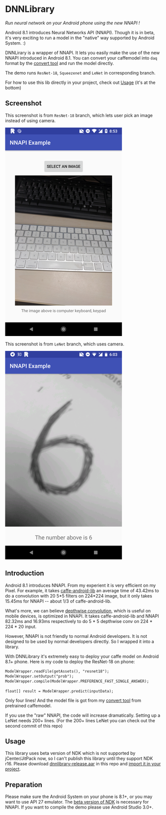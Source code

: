 # DNNLibrary

*Run neural network on your Android phone using the new NNAPI !*

Android 8.1 introduces Neural Networks API (NNAPI). Though it is in beta, it's very exciting to run a model in the "native" way supported by Android System. :)

DNNLirary is a wrapper of NNAPI. It lets you easily make the use of the new NNAPI introduced in Android 8.1. You can convert your caffemodel into `daq` format by the [convert tool](https://github.com/daquexian/DNN_convert_tool) and run the model directly. 

The demo runs `ResNet-18`, `Squeezenet` and `LeNet` in corresponding branch.

For how to use this lib directly in your project, check out [Usage](#usage) (it's at the bottom)

## Screenshot

This screenshot is from `ResNet-18` branch, which lets user pick an image instead of using camera.

![Screenshot image resnet](screenshot_image_resnet.png)

This screenshot is from `LeNet` branch, which uses camera.

![Screenshot camera mnist](screenshot_camera_mnist.png)

## Introduction

Android 8.1 introduces NNAPI. From my experient it is very efficient on my Pixel. For example, it takes [caffe-android-lib](https://github.com/sh1r0/caffe-android-lib) an average time of 43.42ms to do a convolution with 20 5\*5 filters on 224\*224 image, but it only takes 15.45ms for NNAPI -- about 1/3 of caffe-android-lib.

What's more, we can believe [depthwise convolution](https://arxiv.org/abs/1704.04861), which is useful on mobile devices, is optimized in NNAPI. It takes caffe-android-lib and NNAPI 82.32ms and 16.93ms respectively to do 5 * 5 depthwise conv on 224 \* 224 \* 20 input.

However, NNAPI is not friendly to normal Android developers. It is not designed to be used by normal developers directly. So I wrapped it into a library.

With DNNLibrary it's extremely easy to deploy your caffe model on Android 8.1+ phone. Here is my code to deploy the ResNet-18 on phone:

```
ModelWrapper.readFile(getAssets(), "resnet18");
ModelWrapper.setOutput("prob");
ModelWrapper.compile(ModelWrapper.PREFERENCE_FAST_SINGLE_ANSWER);

float[] result = ModelWrapper.predict(inputData);
```

Only four lines! And the model file is got from my [convert tool](https://github.com/daquexian/DNN_convert_tool) from pretrained caffemodel.

If you use the "raw" NNAPI, the code will increase dramatically. Setting up a LeNet needs 200+ lines. (For the 200+ lines LeNet you can check out the second commit of this repo)

## Usage

This library uses beta version of NDK which is not supported by jCenter/JitPack now, so I can't publish this library until they support NDK r16. Please download [dnnlibrary-release.aar](https://github.com/daquexian/DNNLibrary/raw/ResNet-18/dnnlibrary-release.aar) in this repo and [import it in your project](https://developer.android.com/studio/projects/android-library.html#AddDependency).

## Preparation

Please make sure the Android System on your phone is 8.1+, or you may want to use API 27 emulator. The [beta version of NDK](https://developer.android.com/ndk/downloads/index.html#beta-downloads) is necessary for NNAPI. If you want to compile the demo please use Android Studio 3.0+.
